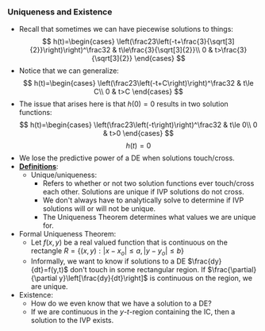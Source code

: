 ### Uniqueness and Existence
- Recall that sometimes we can have piecewise solutions to things:
$$
h(t)=\begin{cases}
\left(\frac23\left(-t+\frac{3}{\sqrt[3]{2}}\right)\right)^\frac32 & t\le\frac{3}{\sqrt[3]{2}}\\
0 & t>\frac{3}{\sqrt[3]{2}}
\end{cases}
$$
- Notice that we can generalize:
$$
h(t)=\begin{cases}
\left(\frac23\left(-t+C\right)\right)^\frac32 & t\le C\\
0 & t>C
\end{cases}
$$
- The issue that arises here is that $h(0)=0$ results in two solution functions: 
$$
h(t)=\begin{cases}
\left(\frac23\left(-t\right)\right)^\frac32 & t\le 0\\
0 & t>0
\end{cases}
$$
$$h(t)=0$$
- We lose the predictive power of a DE when solutions touch/cross.
- **<u>Definitions</u>**:
	- Unique/uniqueness:
		- Refers to whether or not two solution functions ever touch/cross each other. Solutions are unique if IVP solutions do not cross.
		- We don't always have to analytically solve to determine if IVP solutions will or will not be unique.
		- The Uniqueness Theorem determines what values we are unique for.
- Formal Uniqueness Theorem:
	- Let $f(x,y)$ be a real valued function that is continuous on the rectangle $R=\left\{(x,y):|x-x_o|\le a,|y-y_o|\le b\right\}$
	- Informally, we want to know if solutions to a DE $\frac{dy}{dt}=f(y,t)$ don't touch in some rectangular region. If $\frac{\partial}{\partial y}\left[\frac{dy}{dt}\right]$ is continuous on the region, we are unique.
- Existence:
	- How do we even know that we have a solution to a DE?
	- If we are continuous in the $y$-$t$-region containing the IC, then a solution to the IVP exists.